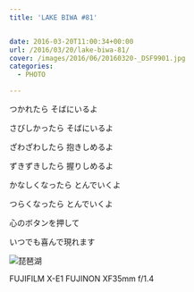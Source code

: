```yaml
---
title: 'LAKE BIWA #81'


date: 2016-03-20T11:00:34+00:00
url: /2016/03/20/lake-biwa-81/
cover: /images/2016/06/20160320-_DSF9901.jpg
categories:
  - PHOTO

---
```

<!--more-->
つかれたら そばにいるよ

さびしかったら そばにいるよ

ざわざわしたら 抱きしめるよ

ずきずきしたら 握りしめるよ

かなしくなったら とんでいくよ

つらくなったら とんでいくよ

心のボタンを押して

いつでも喜んで現れます

![琵琶湖](/images/2016/06/20160320-_DSF9911.jpg "琵琶湖")

FUJIFILM X-E1 FUJINON XF35mm f/1.4
